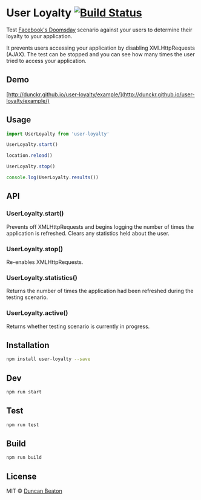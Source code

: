 # User Loyalty [![Build Status](https://travis-ci.org/dunckr/user-loyalty.svg)](https://travis-ci.org/dunckr/user-loyalty)

Test [Facebook's Doomsday](http://www.theverge.com/2016/1/4/10708356/facebook-is-preparing-for-android-doomsday) scenario against your users to determine their loyalty to your application.

It prevents users accessing your application by disabling XMLHttpRequests (AJAX). The test can be stopped and you can see how many times the user tried to access your application.

## Demo

[http://dunckr.github.io/user-loyalty/example/](http://dunckr.github.io/user-loyalty/example/)

## Usage

```js
import UserLoyalty from 'user-loyalty'

UserLoyalty.start()

location.reload()

UserLoyalty.stop()

console.log(UserLoyalty.results())
```

## API

### UserLoyalty.start()

Prevents off XMLHttpRequests and begins logging the number of times the application is refreshed. Clears any statistics held about the user.

### UserLoyalty.stop()

Re-enables XMLHttpRequests.

### UserLoyalty.statistics()

Returns the number of times the application had been refreshed during the testing scenario.

### UserLoyalty.active()

Returns whether testing scenario is currently in progress.

## Installation

```sh
npm install user-loyalty --save
```

## Dev

```sh
npm run start
```

## Test

```sh
npm run test
```

## Build

```sh
npm run build
```

## License

MIT © [Duncan Beaton](http://dunckr.com)
